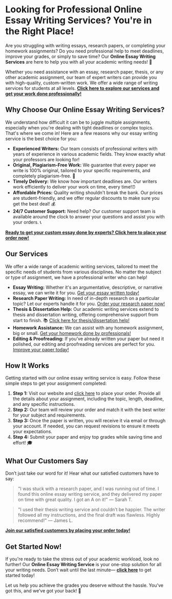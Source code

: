 # Looking for Professional Online Essay Writing Services? You're in the Right Place!

Are you struggling with writing essays, research papers, or completing your homework assignments? Do you need professional help to meet deadlines, improve your grades, or simply to save time? Our **Online Essay Writing Services** are here to help you with all your academic writing needs! 📝

Whether you need assistance with an essay, research paper, thesis, or any other academic assignment, our team of expert writers can provide you with high-quality, custom-written work. We offer a wide range of writing services for students at all levels. [**Click here to explore our services and get your work done professionally!**](https://tinyurl.com/topessay?keyword=online+essay+writing)

## Why Choose Our Online Essay Writing Services?

We understand how difficult it can be to juggle multiple assignments, especially when you're dealing with tight deadlines or complex topics. That's where we come in! Here are a few reasons why our essay writing service is the best choice for you:

- **Experienced Writers:** Our team consists of professional writers with years of experience in various academic fields. They know exactly what your professors are looking for!
- **Original, Plagiarism-Free Work:** We guarantee that every paper we write is 100% original, tailored to your specific requirements, and completely plagiarism-free. 📝
- **Timely Delivery:** We know how important deadlines are. Our writers work efficiently to deliver your work on time, every time!⏰
- **Affordable Prices:** Quality writing shouldn't break the bank. Our prices are student-friendly, and we offer regular discounts to make sure you get the best deal! 💰
- **24/7 Customer Support:** Need help? Our customer support team is available around the clock to answer your questions and assist you with your orders. 📞

[**Ready to get your custom essay done by experts? Click here to place your order now!**](https://tinyurl.com/topessay?keyword=online+essay+writing)

## Our Services

We offer a wide range of academic writing services, tailored to meet the specific needs of students from various disciplines. No matter the subject or type of assignment, we have a professional writer who can help!

- **Essay Writing:** Whether it's an argumentative, descriptive, or narrative essay, we can write it for you. [Get your essay written today!](https://tinyurl.com/topessay?keyword=online+essay+writing)
- **Research Paper Writing:** In need of in-depth research on a particular topic? Let our experts handle it for you. [Order your research paper now!](https://tinyurl.com/topessay?keyword=online+essay+writing)
- **Thesis & Dissertation Help:** Our academic writing services extend to thesis and dissertation writing, offering comprehensive support from start to finish. 📚 [Click here for thesis/dissertation help!](https://tinyurl.com/topessay?keyword=online+essay+writing)
- **Homework Assistance:** We can assist with any homework assignment, big or small. [Get your homework done by professionals!](https://tinyurl.com/topessay?keyword=online+essay+writing)
- **Editing & Proofreading:** If you’ve already written your paper but need it polished, our editing and proofreading services are perfect for you. [Improve your paper today!](https://tinyurl.com/topessay?keyword=online+essay+writing)

## How It Works

Getting started with our online essay writing service is easy. Follow these simple steps to get your assignment completed:

1. **Step 1:** Visit our website and [click here](https://tinyurl.com/topessay?keyword=online+essay+writing) to place your order. Provide all the details about your assignment, including the topic, length, deadline, and any specific instructions.
2. **Step 2:** Our team will review your order and match it with the best writer for your subject and requirements.
3. **Step 3:** Once the paper is written, you will receive it via email or through your account. If needed, you can request revisions to ensure it meets your expectations.
4. **Step 4:** Submit your paper and enjoy top grades while saving time and effort! 🎓

## What Our Customers Say

Don’t just take our word for it! Hear what our satisfied customers have to say:

> "I was stuck with a research paper, and I was running out of time. I found this online essay writing service, and they delivered my paper on time with great quality. I got an A on it!" — Sarah T.

> "I used their thesis writing service and couldn’t be happier. The writer followed all my instructions, and the final draft was flawless. Highly recommend!" — James L.

[**Join our satisfied customers by placing your order today!**](https://tinyurl.com/topessay?keyword=online+essay+writing)

## Get Started Now!

If you're ready to take the stress out of your academic workload, look no further! Our **Online Essay Writing Service** is your one-stop solution for all your writing needs. Don’t wait until the last minute— [**click here**](https://tinyurl.com/topessay?keyword=online+essay+writing) to get started today!

Let us help you achieve the grades you deserve without the hassle. You’ve got this, and we’ve got your back! 💪
